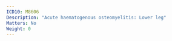 ```yaml
---
ICD10: M8606
Description: "Acute haematogenous osteomyelitis: Lower leg"
Matters: No
Weight: 0
---
```


